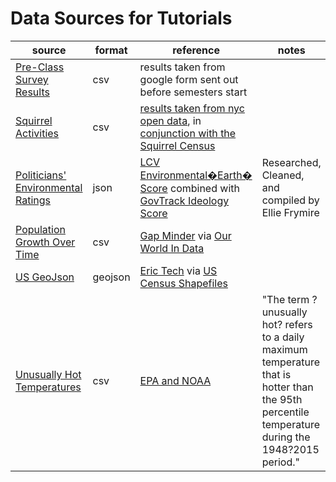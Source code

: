 # Data Sources for Tutorials

| source                                                        | format | reference                                                                                                                                                                                                 | notes                                              |
| ------------------------------------------------------------- | ------ | --------------------------------------------------------------------------------------------------------------------------------------------------------------------------------------------------------- | -------------------------------------------------- |
| [Pre-Class Survey Results](surveyResults.csv)                 | csv    | results taken from google form sent out before semesters start                                                                                                                                            |                                                    |
| [Squirrel Activities](squirrelActivities.csv)                 | csv    | [results taken from nyc open data](https://data.cityofnewyork.us/Environment/2018-Squirrel-Census-Fur-Color-Map/fak5-wcft), in [conjunction with the Squirrel Census](https://www.thesquirrelcensus.com/) |                                                    |
| [Politicians' Environmental Ratings](environmentRatings.json) | json   | [LCV Environmental�Earth� Score](https://scorecard.lcv.org/members-of-congress) combined with [GovTrack Ideology Score](https://www.govtrack.us/congress/members/report-cards/2018/house/ideology)       | Researched, Cleaned, and compiled by Ellie Frymire |
| [Population Growth Over Time](populationOverTime.csv) | csv   | [Gap Minder](https://www.gapminder.org/data/documentation/gd003/) via [Our World In Data](https://ourworldindata.org/world-population-growth) |  |
| [US GeoJson](us-state.json) | geojson   | [Eric Tech](https://eric.clst.org/tech/usgeojson/) via [US Census Shapefiles](https://www.census.gov/geographies/mapping-files/time-series/geo/carto-boundary-file.html) |  |
| [Unusually Hot Temperatures](usHeatExtremes.csv) | csv   | [EPA and NOAA](https://www.epa.gov/climate-indicators/climate-change-indicators-high-and-low-temperatures) | "The term ?unusually hot? refers to a daily maximum temperature that is hotter than the 95th percentile temperature during the 1948?2015 period." |
